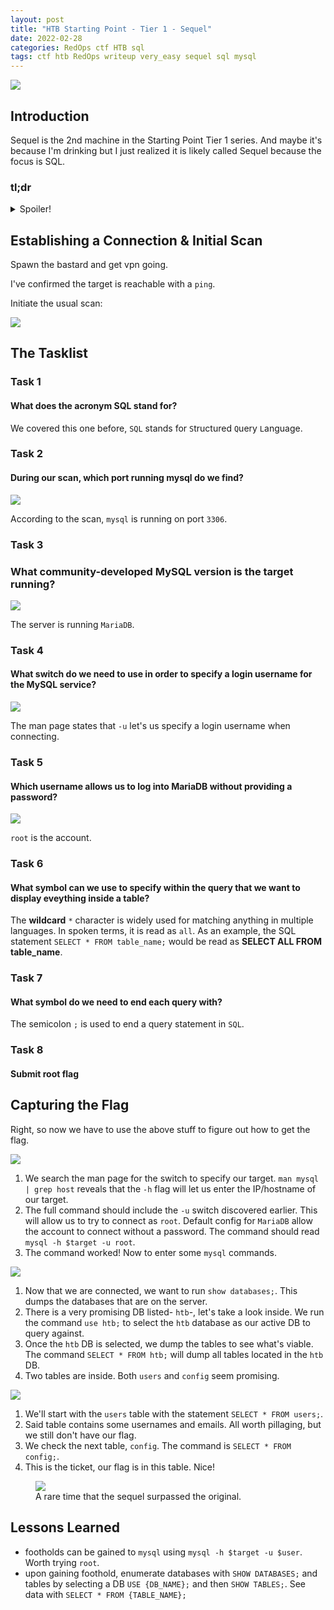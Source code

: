 ```yaml
---
layout: post
title: "HTB Starting Point - Tier 1 - Sequel"
date: 2022-02-28
categories: RedOps ctf HTB sql
tags: ctf htb RedOps writeup very_easy sequel sql mysql
---
```

<img src='/assets/img/ctf/htb/sp/tier1/sequel/sequel.PNG'/>

## Introduction

Sequel is the 2nd machine in the Starting Point Tier 1 series. And maybe it's because I'm drinking but I just realized it is likely called Sequel because the focus is SQL.

### tl;dr                                      
<details>                                                                                      
  <summary>Spoiler!</summary>                                                                  
                                                                                               
   1. MariaDB is running on the target. Connect with `mysql -h $target -u root`<br/>
   2. `show databases;`,  `use htb;`, then `show tables;` <br/>          
   3. Lastly, `select * from config;` for the flag<br/>
   5. <figure><img src='/assets/img/ctf/htb/sp/tier1/sequel/rush.webp'/> <figcaption>Rush Hour 1 & 2 are amazing. However, nobody remembers Rush Hour 3...it was **terrible**.</figcaption></figure>                                     
</details>      

## Establishing a Connection & Initial Scan

Spawn the bastard and get vpn going.

I've confirmed the target is reachable with a `ping`.

Initiate the usual scan:

<img src='/assets/img/ctf/htb/sp/tier1/sequel/1nmap.png'/>

## The Tasklist

### Task 1
#### What does the acronym SQL stand for?

We covered this one before, `SQL` stands for `S`tructured `Q`uery `L`anguage.

### Task 2
#### During our scan, which port running mysql do we find?

<img src='/assets/img/ctf/htb/sp/tier1/sequel/2mysql.png'/>

According to the scan, `mysql` is running on port `3306`.

### Task 3
### What community-developed MySQL version is the target running?

<img src='/assets/img/ctf/htb/sp/tier1/sequel/3maria.png'/>

The server is running `MariaDB`.

### Task 4 
#### What switch do we need to use in order to specify a login username for the MySQL service?

<img src='/assets/img/ctf/htb/sp/tier1/sequel/4mysqluser.png'/>

The man page states that `-u` let's us specify a login username when connecting.

### Task 5
#### Which username allows us to log into MariaDB without providing a password?

<img src='/assets/img/ctf/htb/sp/tier1/sequel/5google.PNG'/>

`root` is the account.

### Task 6
#### What symbol can we use to specify within the query that we want to display eveything inside a table?

The **wildcard** `*` character is widely used for matching anything in multiple languages. In spoken terms, it is read as `all`. As an example, the SQL statement `SELECT * FROM table_name;` would be read as **SELECT ALL FROM table_name**.

### Task 7
#### What symbol do we need to end each query with?

The semicolon `;` is used to end a query statement in `SQL`.

### Task 8
#### Submit root flag

## Capturing the Flag

Right, so now we have to use the above stuff to figure out how to get the flag.

<img src='/assets/img/ctf/htb/sp/tier1/sequel/5mysqlconnection.png'/>

1. We search the man page for the switch to specify our target. `man mysql | grep host` reveals that the `-h` flag will let us enter the IP/hostname of our target.
2. The full command should include the `-u` switch discovered earlier. This will allow us to try to connect as `root`. Default config for `MariaDB` allow the account to connect without a password. The command should read `mysql -h $target -u root`.
3. The command worked! Now to enter some `mysql` commands.

<img src='/assets/img/ctf/htb/sp/tier1/sequel/6showdb.png'/>

1. Now that we are connected, we want to run `show databases;`. This dumps the databases that are on the server.
2. There is a very promising DB listed- `htb`-, let's take a look inside. We run the command `use htb;` to select the `htb` database as our active DB to query against.
3. Once the `htb` DB is selected, we dump the tables to see what's viable. The command `SELECT * FROM htb;` will dump all tables located in the `htb` DB.
4. Two tables are inside. Both `users` and `config` seem promising.

<img src='/assets/img/ctf/htb/sp/tier1/sequel/7show.png'/>

1. We'll start with the `users` table with the statement `SELECT * FROM users;`. 
2. Said table contains some usernames and emails. All worth pillaging, but we still don't have our flag.
3. We check the next table, `config`. The command is `SELECT * FROM config;`.
4. This is the ticket, our flag is in this table. Nice!

<figure><img src='/assets/img/ctf/htb/sp/tier1/sequel/sequel.gif'/><figcaption>A rare time that the sequel surpassed the original. </figcaption></figure>

## Lessons Learned

* footholds can be gained to `mysql` using `mysql -h $target -u $user`. Worth trying `root`.
* upon gaining foothold, enumerate databases with `SHOW DATABASES;` and tables by selecting a DB `USE {DB_NAME};` and then `SHOW TABLES;`. See data with `SELECT * FROM {TABLE_NAME};`
